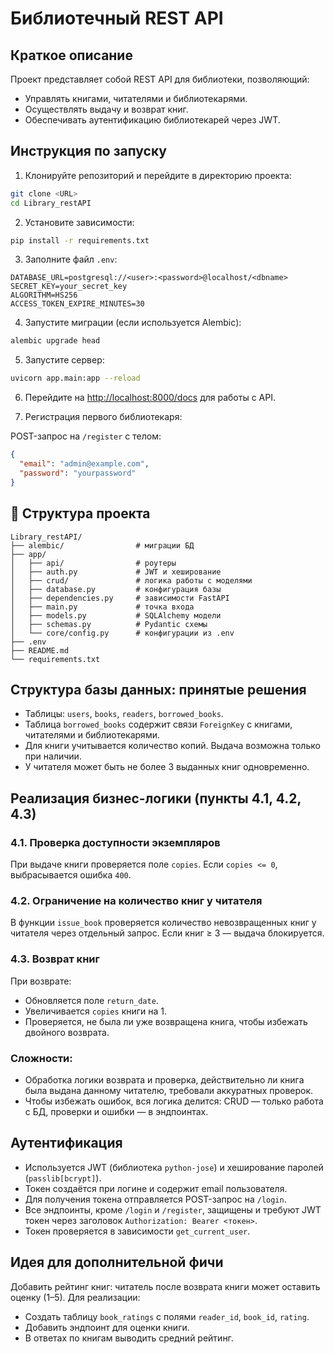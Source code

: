 # Библиотечный REST API

##  Краткое описание

Проект представляет собой REST API для библиотеки, позволяющий:
- Управлять книгами, читателями и библиотекарями.
- Осуществлять выдачу и возврат книг.
- Обеспечивать аутентификацию библиотекарей через JWT.

##  Инструкция по запуску

1. Клонируйте репозиторий и перейдите в директорию проекта:

```bash
git clone <URL>
cd Library_restAPI
```

2. Установите зависимости:

```bash
pip install -r requirements.txt
```

3. Заполните файл `.env`:

```
DATABASE_URL=postgresql://<user>:<password>@localhost/<dbname>
SECRET_KEY=your_secret_key
ALGORITHM=HS256
ACCESS_TOKEN_EXPIRE_MINUTES=30
```

4. Запустите миграции (если используется Alembic):

```bash
alembic upgrade head
```

5. Запустите сервер:

```bash
uvicorn app.main:app --reload
```

6. Перейдите на [http://localhost:8000/docs](http://localhost:8000/docs) для работы с API.

7. Регистрация первого библиотекаря:

POST-запрос на `/register` с телом:
```json
{
  "email": "admin@example.com",
  "password": "yourpassword"
}
```

## 📁 Структура проекта

```
Library_restAPI/
├── alembic/                # миграции БД
├── app/
│   ├── api/                # роутеры
│   ├── auth.py             # JWT и хеширование
│   ├── crud/               # логика работы с моделями
│   ├── database.py         # конфигурация базы
│   ├── dependencies.py     # зависимости FastAPI
│   ├── main.py             # точка входа
│   ├── models.py           # SQLAlchemy модели
│   ├── schemas.py          # Pydantic схемы
│   └── core/config.py      # конфигурации из .env
├── .env
├── README.md
└── requirements.txt
```

##  Структура базы данных: принятые решения

- Таблицы: `users`, `books`, `readers`, `borrowed_books`.
- Таблица `borrowed_books` содержит связи `ForeignKey` с книгами, читателями и библиотекарями.
- Для книги учитывается количество копий. Выдача возможна только при наличии.
- У читателя может быть не более 3 выданных книг одновременно.

##  Реализация бизнес-логики (пункты 4.1, 4.2, 4.3)

### 4.1. Проверка доступности экземпляров

При выдаче книги проверяется поле `copies`. Если `copies <= 0`, выбрасывается ошибка `400`.

### 4.2. Ограничение на количество книг у читателя

В функции `issue_book` проверяется количество невозвращенных книг у читателя через отдельный запрос. Если книг ≥ 3 — выдача блокируется.

### 4.3. Возврат книг

При возврате:
- Обновляется поле `return_date`.
- Увеличивается `copies` книги на 1.
- Проверяется, не была ли уже возвращена книга, чтобы избежать двойного возврата.

### Сложности:
- Обработка логики возврата и проверка, действительно ли книга была выдана данному читателю, требовали аккуратных проверок.
- Чтобы избежать ошибок, вся логика делится: CRUD — только работа с БД, проверки и ошибки — в эндпоинтах.

##  Аутентификация

- Используется JWT (библиотека `python-jose`) и хеширование паролей (`passlib[bcrypt]`).
- Токен создаётся при логине и содержит email пользователя.
- Для получения токена отправляется POST-запрос на `/login`.
- Все эндпоинты, кроме `/login` и `/register`, защищены и требуют JWT токен через заголовок `Authorization: Bearer <токен>`.
- Токен проверяется в зависимости `get_current_user`.

##  Идея для дополнительной фичи

Добавить рейтинг книг: читатель после возврата книги может оставить оценку (1–5). Для реализации:
- Создать таблицу `book_ratings` с полями `reader_id`, `book_id`, `rating`.
- Добавить эндпоинт для оценки книги.
- В ответах по книгам выводить средний рейтинг.